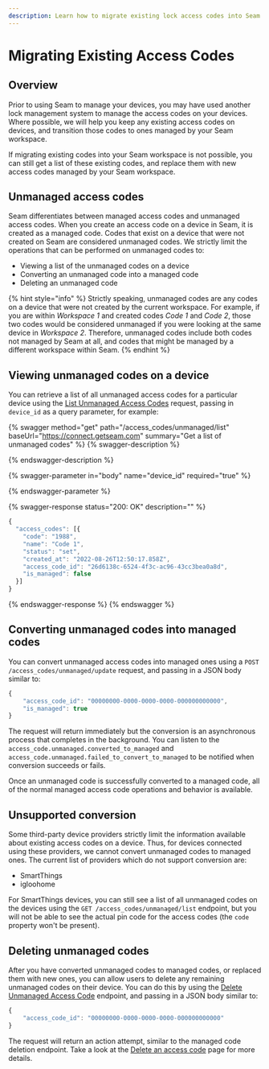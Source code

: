 ```yaml
---
description: Learn how to migrate existing lock access codes into Seam
---
```


# Migrating Existing Access Codes

## Overview

Prior to using Seam to manage your devices, you may have used another lock management system to manage the access codes on your devices. Where possible, we will help you keep any existing access codes on devices, and transition those codes to ones managed by your Seam workspace.

If migrating existing codes into your Seam workspace is not possible, you can still get a list of these existing codes, and replace them with new access codes managed by your Seam workspace.

## Unmanaged access codes

Seam differentiates between managed access codes and unmanaged access codes. When you create an access code on a device in Seam, it is created as a managed code. Codes that exist on a device that were not created on Seam are considered unmanaged codes. We strictly limit the operations that can be performed on unmanaged codes to:

* Viewing a list of the unmanaged codes on a device
* Converting an unmanaged code into a managed code
* Deleting an unmanaged code

{% hint style="info" %}
Strictly speaking, unmanaged codes are any codes on a device that were not created by the current workspace. For example, if you are within _Workspace 1_ and created codes _Code 1_ and _Code 2_, those two codes would be considered unmanaged if you were looking at the same device in _Workspace 2_. Therefore, unmanaged codes include both codes not managed by Seam at all, and codes that might be managed by a different workspace within Seam.
{% endhint %}

## Viewing unmanaged codes on a device

You can retrieve a list of all unmanaged access codes for a particular device using the [List Unmanaged Access Codes](../../../api-clients/access-codes/list-unmanaged-access-codes.md) request, passing in `device_id` as a query parameter, for example:

{% swagger method="get" path="/access_codes/unmanaged/list" baseUrl="https://connect.getseam.com" summary="Get a list of unmanaged codes" %}
{% swagger-description %}

{% endswagger-description %}

{% swagger-parameter in="body" name="device_id" required="true" %}

{% endswagger-parameter %}

{% swagger-response status="200: OK" description="" %}
```javascript
{
  "access_codes": [{
    "code": "1988",
    "name": "Code 1",
    "status": "set",
    "created_at": "2022-08-26T12:50:17.858Z",
    "access_code_id": "26d6138c-6524-4f3c-ac96-43cc3bea0a8d",
    "is_managed": false
  }]
}
```
{% endswagger-response %}
{% endswagger %}

## Converting unmanaged codes into managed codes

You can convert unmanaged access codes into managed ones using a `POST /access_codes/unmanaged/update` request, and passing in a JSON body similar to:

```js
{
    "access_code_id": "00000000-0000-0000-0000-000000000000",
    "is_managed": true
}
```

The request will return immediately but the conversion is an asynchronous process that completes in the background. You can listen to the `access_code.unmanaged.converted_to_managed` and `access_code.unmanaged.failed_to_convert_to_managed` to be notified when conversion succeeds or fails.

Once an unmanaged code is successfully converted to a managed code, all of the normal managed access code operations and behavior is available.

## Unsupported conversion

Some third-party device providers strictly limit the information available about existing access codes on a device. Thus, for devices connected using these providers, we cannot convert unmanaged codes to managed ones. The current list of providers which do not support conversion are:

* SmartThings
* igloohome

For SmartThings devices, you can still see a list of all unmanaged codes on the devices using the `GET /access_codes/unmanaged/list` endpoint, but you will not be able to see the actual pin code for the access codes (the `code` property won't be present).

## Deleting unmanaged codes

After you have converted unmanaged codes to managed codes, or replaced them with new ones, you can allow users to delete any remaining unmanaged codes on their device. You can do this by using the [Delete Unmanaged Access Code](../../../api-clients/access-codes/delete-an-unmanaged-access-code.md) endpoint, and passing in a JSON body similar to:

```js
{
    "access_code_id": "00000000-0000-0000-0000-000000000000"
}
```

The request will return an action attempt, similar to the managed code deletion endpoint. Take a look at the [Delete an access code](../../../api-clients/access-codes/delete-an-access-code.md) page for more details.

